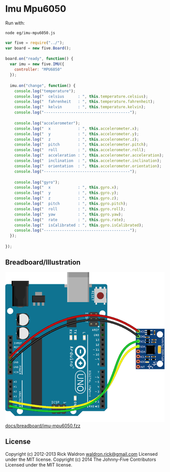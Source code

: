 # Imu Mpu6050

Run with:
```bash
node eg/imu-mpu6050.js
```


```javascript
var five = require("../");
var board = new five.Board();

board.on("ready", function() {
  var imu = new five.IMU({
    controller: "MPU6050"
  });

  imu.on("change", function() {
    console.log("temperature");
    console.log("  celsius      : ", this.temperature.celsius);
    console.log("  fahrenheit   : ", this.temperature.fahrenheit);
    console.log("  kelvin       : ", this.temperature.kelvin);
    console.log("--------------------------------------");
  
    console.log("accelerometer");
    console.log("  x            : ", this.accelerometer.x);
    console.log("  y            : ", this.accelerometer.y);
    console.log("  z            : ", this.accelerometer.z);
    console.log("  pitch        : ", this.accelerometer.pitch);
    console.log("  roll         : ", this.accelerometer.roll);
    console.log("  acceleration : ", this.accelerometer.acceleration);
    console.log("  inclination  : ", this.accelerometer.inclination);
    console.log("  orientation  : ", this.accelerometer.orientation);
    console.log("--------------------------------------");
    
    console.log("gyro");
    console.log("  x            : ", this.gyro.x);
    console.log("  y            : ", this.gyro.y);
    console.log("  z            : ", this.gyro.z);
    console.log("  pitch        : ", this.gyro.pitch);
    console.log("  roll         : ", this.gyro.roll);
    console.log("  yaw          : ", this.gyro.yaw);
    console.log("  rate         : ", this.gyro.rate);
    console.log("  isCalibrated : ", this.gyro.isCalibrated);
    console.log("--------------------------------------");    
  });

});

```


## Breadboard/Illustration


![docs/breadboard/imu-mpu6050.png](breadboard/imu-mpu6050.png)
[docs/breadboard/imu-mpu6050.fzz](breadboard/imu-mpu6050.fzz)





## License
Copyright (c) 2012-2013 Rick Waldron <waldron.rick@gmail.com>
Licensed under the MIT license.
Copyright (c) 2014 The Johnny-Five Contributors
Licensed under the MIT license.
